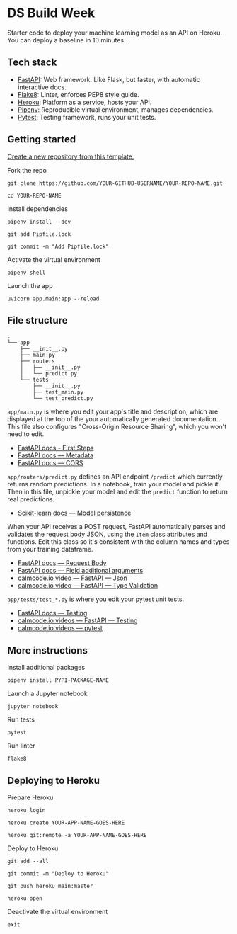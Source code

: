 # DS Build Week 

Starter code to deploy your machine learning model as an API on Heroku. You can deploy a baseline in 10 minutes.

## Tech stack
- [FastAPI](https://fastapi.tiangolo.com/): Web framework. Like Flask, but faster, with automatic interactive docs.
- [Flake8](https://flake8.pycqa.org/en/latest/): Linter, enforces PEP8 style guide.
- [Heroku](https://devcenter.heroku.com/): Platform as a service, hosts your API.
- [Pipenv](https://pipenv.pypa.io/en/latest/): Reproducible virtual environment, manages dependencies.
- [Pytest](https://docs.pytest.org/en/stable/): Testing framework, runs your unit tests.

## Getting started

[Create a new repository from this template.](https://github.com/Lambda-School-Labs/ds-bw/generate)

Fork the repo
```
git clone https://github.com/YOUR-GITHUB-USERNAME/YOUR-REPO-NAME.git

cd YOUR-REPO-NAME
```

Install dependencies
```
pipenv install --dev

git add Pipfile.lock

git commit -m "Add Pipfile.lock"
```

Activate the virtual environment
```
pipenv shell
```

Launch the app
```
uvicorn app.main:app --reload
```

## File structure

```
.
└── app
    ├── __init__.py
    ├── main.py
    ├── routers
    │   ├── __init__.py
    │   └── predict.py
    └── tests
        ├── __init__.py
        ├── test_main.py
        └── test_predict.py
```

`app/main.py` is where you edit your app's title and description, which are displayed at the top of the your automatically generated documentation. This file also configures "Cross-Origin Resource Sharing", which you won't need to edit. 

- [FastAPI docs - First Steps](https://fastapi.tiangolo.com/tutorial/first-steps/)
- [FastAPI docs — Metadata](https://fastapi.tiangolo.com/tutorial/metadata/)
- [FastAPI docs — CORS](https://fastapi.tiangolo.com/tutorial/cors/)

`app/routers/predict.py` defines an API endpoint `/predict` which currently returns random predictions. In a notebook, train your model and pickle it. Then in this file, unpickle your model and edit the `predict` function to return real predictions.

- [Scikit-learn docs — Model persistence](https://scikit-learn.org/stable/modules/model_persistence.html)

When your API receives a POST request, FastAPI automatically parses and validates the request body JSON, using the `Item` class attributes and functions. Edit this class so it's consistent with the column names and types from your training dataframe. 

- [FastAPI docs — Request Body](https://fastapi.tiangolo.com/tutorial/body/)
- [FastAPI docs — Field additional arguments](https://fastapi.tiangolo.com/tutorial/schema-extra-example/#field-additional-arguments)
- [calmcode.io video — FastAPI — Json](https://calmcode.io/fastapi/json.html)
- [calmcode.io video — FastAPI — Type Validation](https://calmcode.io/fastapi/json.html)

`app/tests/test_*.py` is where you edit your pytest unit tests. 

- [FastAPI docs — Testing](https://fastapi.tiangolo.com/tutorial/testing/)
- [calmcode.io videos — FastAPI — Testing](https://calmcode.io/fastapi/testing-one.html)
- [calmcode.io videos — pytest](https://calmcode.io/pytest/introduction.html)

## More instructions

Install additional packages
```
pipenv install PYPI-PACKAGE-NAME
```

Launch a Jupyter notebook
```
jupyter notebook
```

Run tests
```
pytest
```

Run linter
```
flake8
```

## Deploying to Heroku

Prepare Heroku
```
heroku login

heroku create YOUR-APP-NAME-GOES-HERE

heroku git:remote -a YOUR-APP-NAME-GOES-HERE
```

Deploy to Heroku
```
git add --all

git commit -m "Deploy to Heroku"

git push heroku main:master

heroku open
```

Deactivate the virtual environment
```
exit
```

